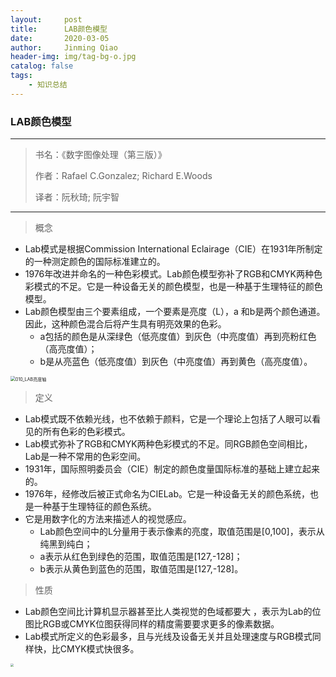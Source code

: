 ```yaml
---
layout:     post
title:      LAB颜色模型
date:       2020-03-05
author:     Jinming Qiao
header-img: img/tag-bg-o.jpg
catalog: false
tags:
    - 知识总结
---
```

### LAB颜色模型

---

> 书名：《数字图像处理（第三版）》
>
> 作者：Rafael C.Gonzalez; Richard E.Woods
>
> 译者：阮秋琦; 阮宇智

---



> 概念

- Lab模式是根据Commission International Eclairage（CIE）在1931年所制定的一种测定颜色的国际标准建立的。
- 1976年改进并命名的一种色彩模式。Lab颜色模型弥补了RGB和CMYK两种色彩模式的不足。它是一种设备无关的颜色模型，也是一种基于生理特征的颜色模型。 
- Lab颜色模型由三个要素组成，一个要素是亮度（L），a 和b是两个颜色通道。因此，这种颜色混合后将产生具有明亮效果的色彩。
  - a包括的颜色是从深绿色（低亮度值）到灰色（中亮度值）再到亮粉红色（高亮度值）；
  - b是从亮蓝色（低亮度值）到灰色（中亮度值）再到黄色（高亮度值）。

<img src="https://qiaojinming.github.io/pic\010_LAB亮度轴.jpg" alt="010_LAB亮度轴" style="zoom:50%;" />



> 定义

- Lab模式既不依赖光线，也不依赖于颜料，它是一个理论上包括了人眼可以看见的所有色彩的色彩模式。
- Lab模式弥补了RGB和CMYK两种色彩模式的不足。同RGB颜色空间相比，Lab是一种不常用的色彩空间。
- 1931年，国际照明委员会（CIE）制定的颜色度量国际标准的基础上建立起来的。
- 1976年，经修改后被正式命名为CIELab。它是一种设备无关的颜色系统，也是一种基于生理特征的颜色系统。
- 它是用数字化的方法来描述人的视觉感应。
  - Lab颜色空间中的L分量用于表示像素的亮度，取值范围是[0,100]，表示从纯黑到纯白；
  - a表示从红色到绿色的范围，取值范围是[127,-128]；
  - b表示从黄色到蓝色的范围，取值范围是[127,-128]。



> 性质

- Lab颜色空间比计算机显示器甚至比人类视觉的色域都要大 ，表示为Lab的位图比RGB或CMYK位图获得同样的精度需要要求更多的像素数据。
- Lab模式所定义的色彩最多，且与光线及设备无关并且处理速度与RGB模式同样快，比CMYK模式快很多。

<img src="https://qiaojinming.github.io/pic\010_LAB亮度坐标.jpg" style="zoom: 33%;" />
